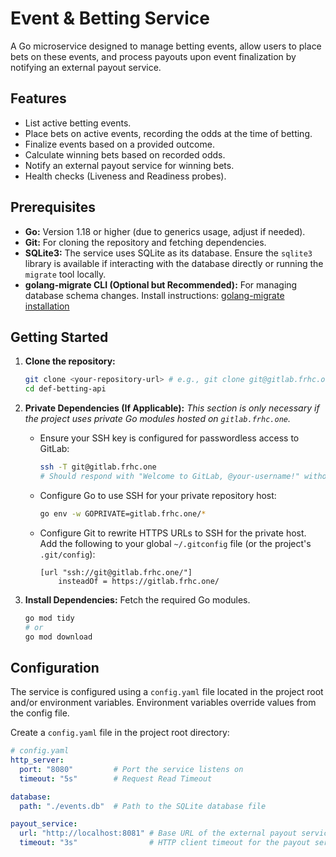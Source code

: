 # Event & Betting Service

A Go microservice designed to manage betting events, allow users to place bets on these events, and process payouts upon event finalization by notifying an external payout service.

## Features

*   List active betting events.
*   Place bets on active events, recording the odds at the time of betting.
*   Finalize events based on a provided outcome.
*   Calculate winning bets based on recorded odds.
*   Notify an external payout service for winning bets.
*   Health checks (Liveness and Readiness probes).

## Prerequisites

*   **Go:** Version 1.18 or higher (due to generics usage, adjust if needed).
*   **Git:** For cloning the repository and fetching dependencies.
*   **SQLite3:** The service uses SQLite as its database. Ensure the `sqlite3` library is available if interacting with the database directly or running the `migrate` tool locally.
*   **golang-migrate CLI (Optional but Recommended):** For managing database schema changes. Install instructions: [golang-migrate installation](https://github.com/golang-migrate/migrate/tree/master/cmd/migrate)

## Getting Started

1.  **Clone the repository:**
    ```bash
    git clone <your-repository-url> # e.g., git clone git@gitlab.frhc.one:your-team/def-betting-api.git
    cd def-betting-api
    ```

2.  **Private Dependencies (If Applicable):**
    *This section is only necessary if the project uses private Go modules hosted on `gitlab.frhc.one`.*
    *   Ensure your SSH key is configured for passwordless access to GitLab:
        ```bash
        ssh -T git@gitlab.frhc.one
        # Should respond with "Welcome to GitLab, @your-username!" without asking for a password.
        ```
    *   Configure Go to use SSH for your private repository host:
        ```bash
        go env -w GOPRIVATE=gitlab.frhc.one/*
        ```
    *   Configure Git to rewrite HTTPS URLs to SSH for the private host. Add the following to your global `~/.gitconfig` file (or the project's `.git/config`):
        ```git
        [url "ssh://git@gitlab.frhc.one/"]
            insteadOf = https://gitlab.frhc.one/
        ```

3.  **Install Dependencies:**
    Fetch the required Go modules.
    ```bash
    go mod tidy
    # or
    go mod download
    ```

## Configuration

The service is configured using a `config.yaml` file located in the project root and/or environment variables. Environment variables override values from the config file.

Create a `config.yaml` file in the project root directory:

```yaml
# config.yaml
http_server:
  port: "8080"         # Port the service listens on
  timeout: "5s"        # Request Read Timeout

database:
  path: "./events.db"  # Path to the SQLite database file

payout_service:
  url: "http://localhost:8081" # Base URL of the external payout service
  timeout: "3s"                # HTTP client timeout for the payout service